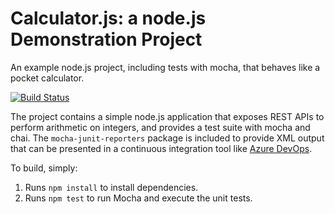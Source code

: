 Calculator.js: a node.js Demonstration Project
==============================================
An example node.js project, including tests with mocha, that behaves like
a pocket calculator.

[![Build Status](https://dev.azure.com/koltaigabor74/Integrating%20External%20Source%20Control%20with%20Azure%20Pipelines/_apis/build/status/gbr746.calculator?branchName=master)](https://dev.azure.com/koltaigabor74/Integrating%20External%20Source%20Control%20with%20Azure%20Pipelines/_build/latest?definitionId=14&branchName=master)

The project contains a simple node.js application that exposes REST APIs
to perform arithmetic on integers, and provides a test suite with mocha
and chai.  The `mocha-junit-reporters` package is included to provide XML
output that can be presented in a continuous integration tool like
[Azure DevOps](https://azure.com/devops).

To build, simply:

1. Runs `npm install` to install dependencies.
2. Runs `npm test` to run Mocha and execute the unit tests.

